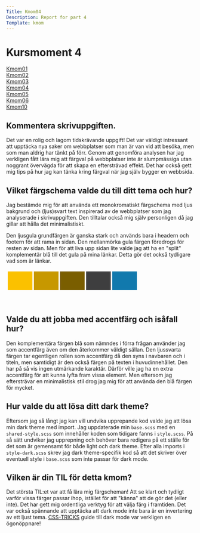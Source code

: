 ```yaml
---
Title: Kmom04
Description: Report for part 4
Template: kmom
---
```


Kursmoment 4
==================
<div class="sidebar">
    <p>
        <a href="%base_url%/report/kmom01">Kmom01</a></li><br>
        <a href="%base_url%/report/kmom02">Kmom02</a></li><br>
        <a href="%base_url%/report/kmom03">Kmom03</a></li><br>
        <a href="%base_url%/report/kmom04"><u>Kmom04</u></a></li><br>
        <a href="%base_url%/report/kmom05">Kmom05</a></li><br>
        <a href="%base_url%/report/kmom06">Kmom06</a></li><br>
        <a href="%base_url%/report/kmom10">Kmom10</a></li><br>
    </p>
</div>

<div class="content">
<h2>Kommentera skrivuppgiften.</h2>
    <p>Det var en rolig och lagom tidskrävande uppgift! Det var väldigt intressant att upptäcka nya saker om webbplatser som man är van vid att besöka, men som man aldrig har tänkt på förr. Genom att genomföra analysen har jag verkligen fått lära mig att färgval på webbplatser inte är slumpmässiga utan noggrant övervägda för att skapa en eftersträvad effekt. Det har också gett mig tips på hur jag kan tänka kring färgval när jag själv bygger en webbsida.</p>

<h2>Vilket färgschema valde du till ditt tema och hur?</h2>
    <p>Jag bestämde mig för att använda ett monokromatiskt färgschema med ljus bakgrund och (ljus)svart text inspirerad av de webbplatser som jag analyserade i skrivuppgiften. Den tilltalar också mig själv personligen då jag gillar att hålla det minimalistiskt.</p>
    <p>Den ljusgula grundfärgen är ganska stark och används bara i headern och footern för att rama in sidan. Den mellanmörka gula färgen föredrogs för resten av sidan. Men för att liva upp sidan lite valde jag att ha en "split" komplementär blå till det gula på mina länkar. Detta gör det också tydligare vad som är länkar.</p>
    <table style="border-spacing: 4px; border-collapse: separate">
        <tr>
            <td style="height: 50px; width: 50px; background-color: #fbc100">
            <td style="height: 50px; width: 50px; background-color: #c79800">
            <td style="height: 50px; width: 50px; background-color: #7a5e00">
            <td style="height: 50px; width: 50px; background-color: #3e3e3f">
            <td style="height: 50px; width: 50px; background-color: #1179ad">
        </tr>
    </table>
    <br>

<h2>Valde du att jobba med accentfärg och isåfall hur?</h2>
    <p> Den komplementära färgen blå som nämndes i förra frågan använder jag som accentfärg även om den återkommer väldigt sällan. Den ljussvarta färgen tar egentligen rollen som accentfärg då den syns i navbaren och i titeln, men samtidigt är den också färgen på texten i huvudinnehållet. Den har på så vis ingen utmärkande karaktär. Därför ville jag ha en extra accentfärg för att kunna lyfta fram vissa element. Men eftersom jag eftersträvar en minimalistisk stil drog jag mig för att använda den blå färgen för mycket. </p>

<h2>Hur valde du att lösa ditt dark theme?</h2>
    <p>Eftersom jag så långt jag kan vill undvika upprepande kod valde jag att lösa min dark theme med import. Jag uppdaterade min <code>base.scss</code> med en <code>shared-style.scss</code> som innehåller koden som tidigare fanns i <code>style.scss</code>. På så sätt undviker jag upprepning och behöver bara redigera på ett ställe för det som är gemensamt för både light och dark theme. Efter alla imports i <code>style-dark.scss</code> skrev jag dark theme-specifik kod så att det skriver över eventuell style i <code>base.scss</code> som inte passar för dark mode.</p>

<h2>Vilken är din TIL för detta kmom?</h2>
    <p>Det största TIL:et var att få lära mig färgscheman! Att se klart och tydligt varför vissa färger passar ihop, istället för att "känna" att de gör det (eller inte). Det har gett mig ordentliga verktyg för att välja färg i framtiden. Det var också spännande att upptäcka att dark mode inte bara är en invertering av ett ljust tema. <a href="https://css-tricks.com/a-complete-guide-to-dark-mode-on-the-web/#design">CSS-TRICKS</a> guide till dark mode var verkligen en ögonöppnare!</p>
</div>
<a class="arrow-up" href="?"><i class="fas fa-arrow-circle-up"></i></a>